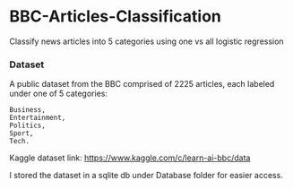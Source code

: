 # BBC-Articles-Classification
Classify news articles into 5 categories using one vs all logistic regression

### Dataset

A public dataset from the BBC comprised of 2225 articles, each labeled under one of 5 categories:

    Business,
    Entertainment,
    Politics,
    Sport,
    Tech.

Kaggle dataset link: https://www.kaggle.com/c/learn-ai-bbc/data

I stored the dataset in a sqlite db under Database folder for easier access.
